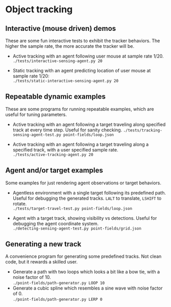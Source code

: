 # Object tracking 

## Interactive (mouse driven) demos
These are some fun interactive tests to exhibit the tracker behaviors.  The higher the sample rate, the more accurate the tracker will be.
* Active tracking with an agent following user mouse at sample rate 1/20.  
 ```./tests/interactive-sensing-agent.py 20```

* Static tracking with an agent predicting location of user mouse at sample rate 1/20:  
 ```./tests/static-interactive-sensing-agent.py 20```

## Repeatable dynamic examples
These are some programs for running repeatable examples, which are useful for tuning parameters.  
* Active tracking with an agent following a target traveling along specified track at every time step. Useful for sanity checking.
```./tests/tracking-sensing-agent-test.py point-fields/loop.json```

* Active tracking with an agent following a target traveling along a specified track, with a user specified sample rate.  
```./tests/active-tracking-agent.py 20```

## Agent and/or target examples
Some examples for just rendering agent observations or target behaviors.  
* Agentless environment with a single target following its predefined path. Useful for debugging the generated tracks.  `LALT` to translate, `LSHIFT` to rotate.   
 ```./tests/target-travel-test.py point-fields/loop.json```

* Agent with a target track, showing visibility vs detections. Useful for debugging the agent coordinate system.  
 ```./detecting-sensing-agent-test.py point-fields/grid.json```

## Generating a new track
A convenience program for generating some predefined tracks. Not clean code, but it rewards a skilled user.   
* Generate a path with two loops which looks a bit like a bow tie, with a noise factor of 10.  
```./point-fields/path-generator.py LOOP 10```
* Generate a cubic spline which resembles a sine wave with noise factor of 0.  
 ```./point-fields/path-generator.py LERP 0```


